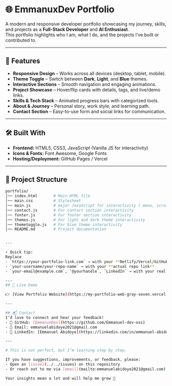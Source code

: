 # 🌐 EmmanuxDev Portfolio  

A modern and responsive developer portfolio showcasing my journey, skills, and projects as a **Full-Stack Developer** and **AI Enthusiast**.  
This portfolio highlights who I am, what I do, and the projects I’ve built or contributed to.  

---

## 🚀 Features  

- **Responsive Design** – Works across all devices (desktop, tablet, mobile).  
- **Theme Toggle** – Switch between **Dark**, **Light**, and **Blue** themes.  
- **Interactive Sections** – Smooth navigation and engaging animations.  
- **Project Showcase** – Hover/flip cards with details, tags, and live/demo links.  
- **Skills & Tech Stack** – Animated progress bars with categorized tools.  
- **About & Journey** – Personal story, work style, and learning path.  
- **Contact Section** – Easy-to-use form and social links for communication.  

---

## 🛠️ Built With  

- **Frontend:** HTML5, CSS3, JavaScript (Vanilla JS for interactivity)  
- **Icons & Fonts:** Font Awesome, Google Fonts  
- **Hosting/Deployment:** GitHub Pages / Vercel  

---

## 📂 Project Structure  

```bash
portfolio/
│── index.html       # Main HTML file  
│── main.css         # Stylesheet  
│── main.js          # major JavaScript for interactivity ( menu, scroll animation etc.)
│── contact.js       # For contact section interactivity
│── fonter.js        # For footer section interactivity
│── themes.js        # For light and dark theme interactivity
│── themetoggle.js   # For blue theme interactivity
│── README.md        # Project documentation


---

⚡ Quick tip:  
Replace  
- `https://your-portfolio-link.com` → with your **Netlify/Vercel/GitHub Pages live link**  
- `your-username/your-repo-name` → with your **actual repo link**  
- `your-email@example.com`, `@yourhandle`, `LinkedIn` → with your real contact links  

---
## 🔗 Live Demo  

👉 [View Portfolio Website](https://my-portfolio-web-gray-seven.vercel.app/)

---

## 📬 Contact  
I’d love to connect and hear your feedback!  
- 💼 GitHub: [EmmanuxDev](https://github.com/Emmanuel-dev-oss)  
- 📧 Email: emmanuelabidoye2021@gmail.com  
- 🔗 LinkedIn: [Emmanuel Abidoye](https://linkedin.com/in/emmanuel-abidoye)

---

# This is not perfect, but I’m learning step by step.  

If you have suggestions, improvements, or feedback, please:  
- Open an [issue](../../issues) on this repository  
- Or reach out to me via [email](mailto:emmanuelabidoye2021@gmail.com)  

Your insights mean a lot and will help me grow 🙏  




